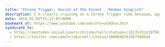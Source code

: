 ```yaml
---
title: "Chrono Trigger: Secret of the Forest - Reuben Gingrich"
description: I'm clearly cruising on a Chrono Trigger vibe because, again, I need to share some music by some unquestionably-talented musicians, @reubengingrich (<a href="http://reubengingrich.com">http://reubengingrich.com/</a>). But how can you not love <q>Secret of the Forest</q>?
date: 2019-01-03T15:22:07+0000
bookmark_of: https://www.youtube.com/watch?v=alW3hvc3ViY
syndicate_to:
  - https://mastodon.social/users/chrisburnell/statuses/101353312197561669
  - https://twitter.com/iamchrisburnell/status/1080846781867589634
---
```


